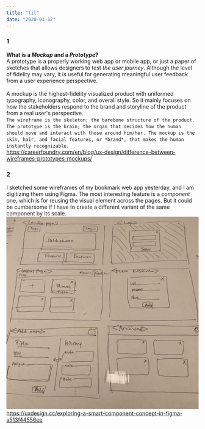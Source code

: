 ```yaml
---
title: "til"
date: "2020-01-12"
---
```


### 1
**What is a *Mockup* and a *Prototype*?**
<br/>
A prototype is a properly working web app or mobile app, or just a paper of sketches that allows designers to test *the user journey*. Although the level of fidelity may vary, it is useful for generating meaningful user feedback from a user experience perspective.    
<br/>
A mockup is the highest-fidelity visualized product with uniformed typography, iconography, color, and overall style.  So it mainly focuses on how the stakeholders respond to the brand and storyline of the product from a real user's perspective.
<br/>
`The wireframe is the skeleton; the barebone structure of the product. The prototype is the brain; the organ that decides how the human should move and interact with those around him/her. The mockup is the skin, hair, and facial features, or *brand*, that makes the human instantly recognizable.`
<br/>
https://careerfoundry.com/en/blog/ux-design/difference-between-wireframes-prototypes-mockups/
<br/>
### 2
I sketched some wireframes of my bookmark web app yesterday, and I am digitizing them using Figma. The most interesting feature is a *component* one, which is for reusing the visual element across the pages. But it could be cumbersome if I have to create a different variant of the same component by its scale. <br/>
![image-for-test](../public/images/wireframes.jpg)<br/>
https://uxdesign.cc/exploring-a-smart-component-concept-in-figma-a513f44556ee